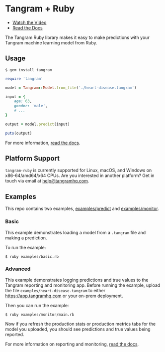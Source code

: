 # Tangram + Ruby

- [Watch the Video](https://www.tangramhq.com)
- [Read the Docs](https://www.tangramhq.com/docs)

The Tangram Ruby library makes it easy to make predictions with your Tangram machine learning model from Ruby.

## Usage

```
$ gem install tangram
```

```ruby
require 'tangram'

model = Tangram::Model.from_file('./heart-disease.tangram')

input = {
	age: 63,
	gender: 'male',
	# ...
}

output = model.predict(input)

puts(output)
```

For more information, [read the docs](https://www.tangramhq.com/docs).

## Platform Support

`tangram-ruby` is currently supported for Linux, macOS, and Windows on x86-64/amd64/x64 CPUs. Are you interested in another platform? Get in touch via email at help@tangramhq.com.

## Examples

This repo contains two examples, [examples/predict]([examples/predict]) and [examples/monitor](examples/monitor).

### Basic

This example demonstrates loading a model from a `.tangram` file and making a prediction.

To run the example:

```
$ ruby examples/basic.rb
```

### Advanced

This example demonstrates logging predictions and true values to the Tangram reporting and monitoring app. Before running the example, upload the file `examples/heart-disease.tangram` to either https://app.tangramhq.com or your on-prem deployment.

Then you can run the example:

```
$ ruby examples/monitor/main.rb
```

Now if you refresh the production stats or production metrics tabs for the model you uploaded, you should see predictions and true values being reported.

For more information on reporting and monitoring, [read the docs](https://www.tangramhq.com/docs).
